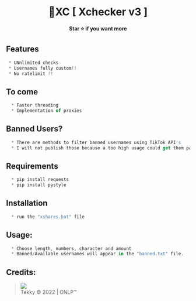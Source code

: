 <h1 align="center">💎XC [ Xchecker v3 ]</h1>

<p align='center'>
  <b>Star ⭐ if you want more</b><br>
</p>

## Features
```js
 * UNnlimited checks
 * Usernames fully custom!!
 * No ratelimit !!
```
## To come
```js
  * Faster threading
  * Implementation of proxies
```
## Banned Users?
```js
  * There are methods to filter banned usernames using TikTok API's
  * I will not publish those because a too high usage could get them patched
```

## Requirements
```js
  * pip install requests
  * pip install pystyle
```

## Installation
```js
  * run the "xshares.bat" file
```

##  Usage:
```js
  * Choose length, numbers, character and amount
  * Banned/Available usernames will appear in the "banned.txt" file.
```

##  Credits:
 > [![](https://cdn.discordapp.com/avatars/719864492514738226/a_5de73a96793f9b0b3cbbafc2efc25ec7.gif?size=100)](https://github.com/xtekky) <br>Tekky © 2022 | ONLP™


